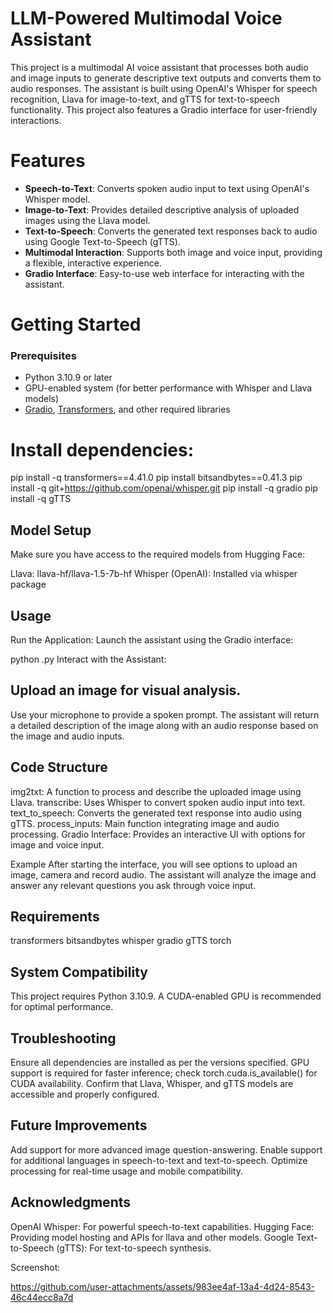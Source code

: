 # LLM-Powered Multimodal Voice Assistant

This project is a multimodal AI voice assistant that processes both audio and image inputs to generate descriptive text outputs and converts them to audio responses. The assistant is built using OpenAI's Whisper for speech recognition, Llava for image-to-text, and gTTS for text-to-speech functionality. This project also features a Gradio interface for user-friendly interactions.

# Features

- **Speech-to-Text**: Converts spoken audio input to text using OpenAI's Whisper model.
- **Image-to-Text**: Provides detailed descriptive analysis of uploaded images using the Llava model.
- **Text-to-Speech**: Converts the generated text responses back to audio using Google Text-to-Speech (gTTS).
- **Multimodal Interaction**: Supports both image and voice input, providing a flexible, interactive experience.
- **Gradio Interface**: Easy-to-use web interface for interacting with the assistant.

# Getting Started

### Prerequisites

- Python 3.10.9 or later
- GPU-enabled system (for better performance with Whisper and Llava models)
- [Gradio](https://gradio.app/), [Transformers](https://huggingface.co/docs/transformers/), and other required libraries


# Install dependencies:

pip install -q transformers==4.41.0
pip install bitsandbytes==0.41.3
pip install -q git+https://github.com/openai/whisper.git
pip install -q gradio
pip install -q gTTS


## Model Setup
Make sure you have access to the required models from Hugging Face:

Llava: llava-hf/llava-1.5-7b-hf
Whisper (OpenAI): Installed via whisper package

## Usage
Run the Application: Launch the assistant using the Gradio interface:

python <your-main-script>.py
Interact with the Assistant:

## Upload an image for visual analysis.
Use your microphone to provide a spoken prompt.
The assistant will return a detailed description of the image along with an audio response based on the image and audio inputs.


## Code Structure
img2txt: A function to process and describe the uploaded image using Llava.
transcribe: Uses Whisper to convert spoken audio input into text.
text_to_speech: Converts the generated text response into audio using gTTS.
process_inputs: Main function integrating image and audio processing.
Gradio Interface: Provides an interactive UI with options for image and voice input.

Example
After starting the interface, you will see options to upload an image, camera and record audio. The assistant will analyze the image and answer any relevant questions you ask through voice input.

## Requirements
transformers
bitsandbytes
whisper
gradio
gTTS
torch


## System Compatibility
This project requires Python 3.10.9. A CUDA-enabled GPU is recommended for optimal performance.

## Troubleshooting
Ensure all dependencies are installed as per the versions specified.
GPU support is required for faster inference; check torch.cuda.is_available() for CUDA availability.
Confirm that Llava, Whisper, and gTTS models are accessible and properly configured.


## Future Improvements
Add support for more advanced image question-answering.
Enable support for additional languages in speech-to-text and text-to-speech.
Optimize processing for real-time usage and mobile compatibility.


## Acknowledgments
OpenAI Whisper: For powerful speech-to-text capabilities.
Hugging Face: Providing model hosting and APIs for llava and other models.
Google Text-to-Speech (gTTS): For text-to-speech synthesis.


Screenshot:


https://github.com/user-attachments/assets/983ee4af-13a4-4d24-8543-46c44ecc8a7d

